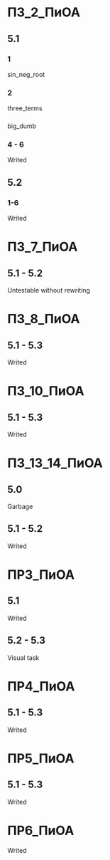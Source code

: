 # ПЗ_2_ПиОА
## 5.1
### 1
sin_neg_root

### 2
three_terms

###
big_dumb

### 4 - 6
Writed

## 5.2
### 1-6
Writed

# ПЗ_7_ПиОА
## 5.1 - 5.2
Untestable without rewriting

# ПЗ_8_ПиОА
## 5.1 - 5.3
Writed

# ПЗ_10_ПиОА
## 5.1 - 5.3
Writed

# ПЗ_13_14_ПиОА
## 5.0
Garbage

## 5.1 - 5.2
Writed

# ПР3_ПиОА
## 5.1
Writed

## 5.2 - 5.3
Visual task

# ПР4_ПиОА
## 5.1 - 5.3
Writed

# ПР5_ПиОА
## 5.1 - 5.3
Writed

# ПР6_ПиОА
Writed